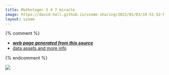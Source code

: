 ```yaml
---
title: Mathologer 3 4 7 miracle
image: https://david-hall.github.io/vzome-sharing/2022/01/03/19-51-52-Mathologer-3-4-7 miracle/Mathologer-3-4-7 miracle.png
layout: vzome
---
```


{% comment %}
 - [***web page generated from this source***][post]
 - [data assets and more info][github]

[post]: <https://david-hall.github.io/vzome-sharing/2022/01/03/Mathologer-3-4-7 miracle-19-51-52.html>
[github]: <https://github.com/david-hall/vzome-sharing/tree/main/2022/01/03/19-51-52-Mathologer-3-4-7 miracle/>
{% endcomment %}

<vzome-viewer style="width: 100%; height: 65vh;"
       src="https://david-hall.github.io/vzome-sharing/2022/01/03/19-51-52-Mathologer-3-4-7 miracle/Mathologer-3-4-7 miracle.vZome" >
  <img src="https://david-hall.github.io/vzome-sharing/2022/01/03/19-51-52-Mathologer-3-4-7 miracle/Mathologer-3-4-7 miracle.png" />
</vzome-viewer>